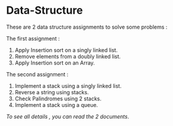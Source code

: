 # Data-Structure
These are 2 data structure assignments to solve some problems :


The first assignment :
  1. Apply Insertion sort on a singly linked list.
  2. Remove elements from a doubly linked list. 
  3. Apply Insertion sort on an Array.
 


The second assignment :
  1. Implement a stack using a singly linked list.
  2. Reverse a string using stacks.
  3. Check Palindromes using 2 stacks.
  4. Implement a stack using a queue.
 
 *To see all details , you can read the 2 documents*.

